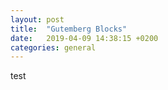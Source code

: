 ```yaml
---
layout: post
title:  "Gutemberg Blocks"
date:   2019-04-09 14:38:15 +0200
categories: general
---
```


test
